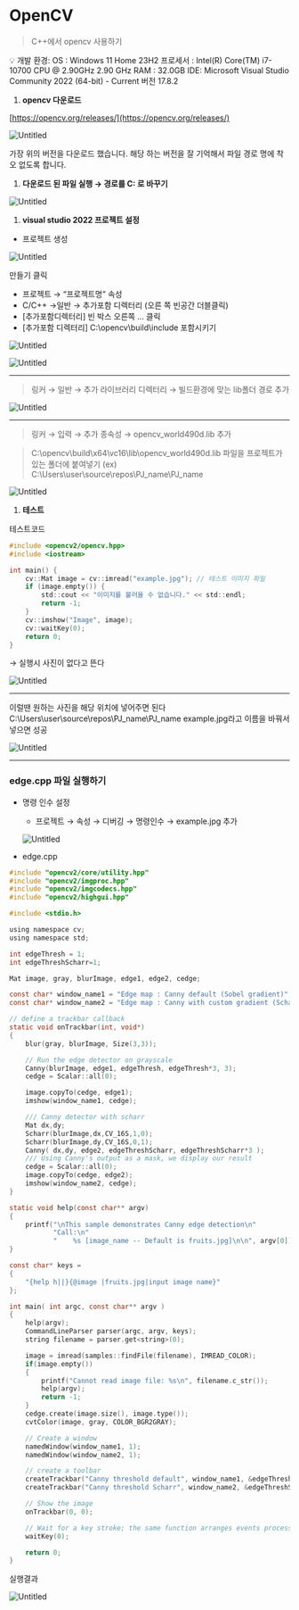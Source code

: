 # OpenCV

> C++에서 opencv 사용하기
> 

<aside>
💡 개발 환경: 
OS : Windows 11 Home 23H2
프로세서 : Intel(R) Core(TM) i7-10700 CPU @ 2.90GHz   2.90 GHz
RAM : 32.0GB
IDE:  Microsoft Visual Studio Community 2022 (64-bit) - Current
버전 17.8.2

</aside>

1. **opencv 다운로드**

[https://opencv.org/releases/](https://opencv.org/releases/)

![Untitled](OpenCV%20e0f1bb11a5044e739b183c7a61be5d8d/Untitled.png)

가장 위의 버전을 다운로드 했습니다. 해당 하는 버전을 잘 기억해서 파일 경로 명에 착오 없도록 합니다.

1. **다운로드 된 파일 실행 → 경로를 C: 로 바꾸기**

![Untitled](OpenCV%20e0f1bb11a5044e739b183c7a61be5d8d/Untitled%201.png)

1. **visual studio 2022 프로젝트 설정**
- 프로젝트 생성

![Untitled](OpenCV%20e0f1bb11a5044e739b183c7a61be5d8d/Untitled%202.png)

만들기 클릭

- 프로젝트 → “프로젝트명” 속성
- C/C++ →일반 → 추가포함 디렉터리 (오른 쪽 빈공간 더블클릭)
- [추가포함디렉터리] 빈 박스 오른쪽 … 클릭
- [추가포함 디렉터리] C:\opencv\build\include 포함시키기

![Untitled](OpenCV%20e0f1bb11a5044e739b183c7a61be5d8d/Untitled%203.png)

![Untitled](OpenCV%20e0f1bb11a5044e739b183c7a61be5d8d/Untitled%204.png)

---

> 링커 → 일반 → 추가 라이브러리 디렉터리 → 빌드환경에 맞는 lib폴더 경로 추가
> 

![Untitled](OpenCV%20e0f1bb11a5044e739b183c7a61be5d8d/Untitled%205.png)

---

> 링커 → 입력 → 추가 종속성 → opencv_world490d.lib 추가
> 

> C:\opencv\build\x64\vc16\lib\opencv_world490d.lib 파일을 프로젝트가 있는 폴더에 붙여넣기 (ex) C:\Users\user\source\repos\PJ_name\PJ_name
> 

![Untitled](OpenCV%20e0f1bb11a5044e739b183c7a61be5d8d/Untitled%206.png)

1. **테스트**

테스트코드

```c
#include <opencv2/opencv.hpp>
#include <iostream>

int main() {
    cv::Mat image = cv::imread("example.jpg"); // 테스트 이미지 파일
    if (image.empty()) {
        std::cout << "이미지를 불러올 수 없습니다." << std::endl;
        return -1;
    }
    cv::imshow("Image", image);
    cv::waitKey(0);
    return 0;
}
```

→ 실행시 사진이 없다고 뜬다

![Untitled](OpenCV%20e0f1bb11a5044e739b183c7a61be5d8d/Untitled%207.png)

---

이럴땐 원하는 사진을 해당 위치에 넣어주면 된다C:\Users\user\source\repos\PJ_name\PJ_name 
example.jpg라고 이름을 바꿔서 넣으면 성공

![Untitled](OpenCV%20e0f1bb11a5044e739b183c7a61be5d8d/Untitled%208.png)

---

### **edge.cpp 파일 실행하기**

- 명령 인수 설정
    - 프로젝트 → 속성 → 디버깅 → 명령인수 → example.jpg 추가
    
    ![Untitled](OpenCV%20e0f1bb11a5044e739b183c7a61be5d8d/Untitled%209.png)
    
- edge.cpp

```c
#include "opencv2/core/utility.hpp"
#include "opencv2/imgproc.hpp"
#include "opencv2/imgcodecs.hpp"
#include "opencv2/highgui.hpp"

#include <stdio.h>

using namespace cv;
using namespace std;

int edgeThresh = 1;
int edgeThreshScharr=1;

Mat image, gray, blurImage, edge1, edge2, cedge;

const char* window_name1 = "Edge map : Canny default (Sobel gradient)";
const char* window_name2 = "Edge map : Canny with custom gradient (Scharr)";

// define a trackbar callback
static void onTrackbar(int, void*)
{
    blur(gray, blurImage, Size(3,3));

    // Run the edge detector on grayscale
    Canny(blurImage, edge1, edgeThresh, edgeThresh*3, 3);
    cedge = Scalar::all(0);

    image.copyTo(cedge, edge1);
    imshow(window_name1, cedge);

    /// Canny detector with scharr
    Mat dx,dy;
    Scharr(blurImage,dx,CV_16S,1,0);
    Scharr(blurImage,dy,CV_16S,0,1);
    Canny( dx,dy, edge2, edgeThreshScharr, edgeThreshScharr*3 );
    /// Using Canny's output as a mask, we display our result
    cedge = Scalar::all(0);
    image.copyTo(cedge, edge2);
    imshow(window_name2, cedge);
}

static void help(const char** argv)
{
    printf("\nThis sample demonstrates Canny edge detection\n"
           "Call:\n"
           "    %s [image_name -- Default is fruits.jpg]\n\n", argv[0]);
}

const char* keys =
{
    "{help h||}{@image |fruits.jpg|input image name}"
};

int main( int argc, const char** argv )
{
    help(argv);
    CommandLineParser parser(argc, argv, keys);
    string filename = parser.get<string>(0);

    image = imread(samples::findFile(filename), IMREAD_COLOR);
    if(image.empty())
    {
        printf("Cannot read image file: %s\n", filename.c_str());
        help(argv);
        return -1;
    }
    cedge.create(image.size(), image.type());
    cvtColor(image, gray, COLOR_BGR2GRAY);

    // Create a window
    namedWindow(window_name1, 1);
    namedWindow(window_name2, 1);

    // create a toolbar
    createTrackbar("Canny threshold default", window_name1, &edgeThresh, 100, onTrackbar);
    createTrackbar("Canny threshold Scharr", window_name2, &edgeThreshScharr, 400, onTrackbar);

    // Show the image
    onTrackbar(0, 0);

    // Wait for a key stroke; the same function arranges events processing
    waitKey(0);

    return 0;
}

```

실행결과

![Untitled](OpenCV%20e0f1bb11a5044e739b183c7a61be5d8d/Untitled%2010.png)